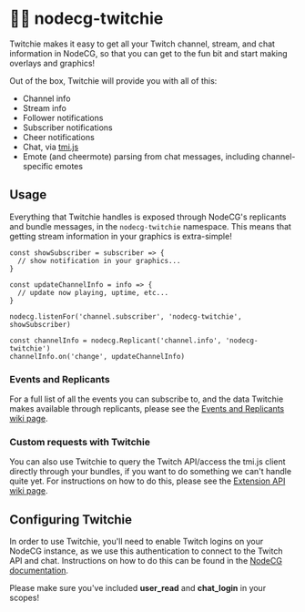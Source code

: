 # 🤖💜 nodecg-twitchie

Twitchie makes it easy to get all your Twitch channel, stream, and chat information in NodeCG, so that you can get to the fun bit and start making overlays and graphics!

Out of the box, Twitchie will provide you with all of this:

* Channel info
* Stream info
* Follower notifications
* Subscriber notifications
* Cheer notifications
* Chat, via [tmi.js](https://tmijs.org/)
* Emote (and cheermote) parsing from chat messages, including channel-specific emotes

## Usage

Everything that Twitchie handles is exposed through NodeCG's replicants and bundle messages, in the `nodecg-twitchie` namespace. This means that getting stream information in your graphics is extra-simple!

```
const showSubscriber = subscriber => {
  // show notification in your graphics...
}

const updateChannelInfo = info => {
  // update now playing, uptime, etc...
}

nodecg.listenFor('channel.subscriber', 'nodecg-twitchie', showSubscriber)

const channelInfo = nodecg.Replicant('channel.info', 'nodecg-twitchie')
channelInfo.on('change', updateChannelInfo)
```

### Events and Replicants

For a full list of all the events you can subscribe to, and the data Twitchie makes available through replicants, please see the [Events and Replicants wiki page](https://github.com/helloitsdan/nodecg-twitchie/wiki/Events-and-Replicants).

### Custom requests with Twitchie

You can also use Twitchie to query the Twitch API/access the tmi.js client directly through your bundles, if you want to do something we can't handle quite yet. For instructions on how to do this, please see the [Extension API wiki page](https://github.com/helloitsdan/nodecg-twitchie/wiki/Extension-API).

## Configuring Twitchie

In order to use Twitchie, you'll need to enable Twitch logins on your NodeCG instance, as we use this authentication to connect to the Twitch API and chat. Instructions on how to do this can be found in the [NodeCG documentation](http://nodecg.com/tutorial-nodecg-configuration.html).

Please make sure you've included **user_read** and **chat_login** in your scopes!
